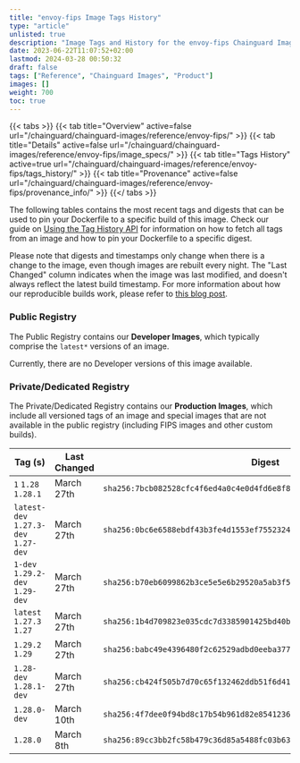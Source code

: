```yaml
---
title: "envoy-fips Image Tags History"
type: "article"
unlisted: true
description: "Image Tags and History for the envoy-fips Chainguard Image"
date: 2023-06-22T11:07:52+02:00
lastmod: 2024-03-28 00:50:32
draft: false
tags: ["Reference", "Chainguard Images", "Product"]
images: []
weight: 700
toc: true
---
```


{{< tabs >}}
{{< tab title="Overview" active=false url="/chainguard/chainguard-images/reference/envoy-fips/" >}}
{{< tab title="Details" active=false url="/chainguard/chainguard-images/reference/envoy-fips/image_specs/" >}}
{{< tab title="Tags History" active=true url="/chainguard/chainguard-images/reference/envoy-fips/tags_history/" >}}
{{< tab title="Provenance" active=false url="/chainguard/chainguard-images/reference/envoy-fips/provenance_info/" >}}
{{</ tabs >}}

The following tables contains the most recent tags and digests that can be used to pin your Dockerfile to a specific build of this image. Check our guide on [Using the Tag History API](/chainguard/chainguard-images/using-the-tag-history-api/) for information on how to fetch all tags from an image and how to pin your Dockerfile to a specific digest.

Please note that digests and timestamps only change when there is a change to the image, even though images are rebuilt every night. The "Last Changed" column indicates when the image was last modified, and doesn't always reflect the latest build timestamp. For more information about how our reproducible builds work, please refer to [this blog post](https://www.chainguard.dev/unchained/reproducing-chainguards-reproducible-image-builds).

### Public Registry
The Public Registry contains our **Developer Images**, which typically comprise the `latest*` versions of an image.

Currently, there are no Developer versions of this image available.

### Private/Dedicated Registry
The Private/Dedicated Registry contains our **Production Images**, which include all versioned tags of an image and special images that are not available in the public registry (including FIPS images and other custom builds).

| Tag (s)                               | Last Changed | Digest                                                                    |
|---------------------------------------|--------------|---------------------------------------------------------------------------|
|  `1` `1.28` `1.28.1`                  | March 27th   | `sha256:7bcb082528cfc4f6ed4a0c4e0d4fd6e8f8a270a3dc3e1878ea56d72fd2ea2d8d` |
|  `latest-dev` `1.27.3-dev` `1.27-dev` | March 27th   | `sha256:0bc6e6588ebdf43b3fe4d1553ef7552324f38645629f4944d7ec136b74309b2e` |
|  `1-dev` `1.29.2-dev` `1.29-dev`      | March 27th   | `sha256:b70eb6099862b3ce5e5e6b29520a5ab3f5e41d48a6c40e51cc029afc315d7094` |
|  `latest` `1.27.3` `1.27`             | March 27th   | `sha256:1b4d709823e035cdc7d3385901425bd40b2069e7e3f19e9fc221fe565047078e` |
|  `1.29.2` `1.29`                      | March 27th   | `sha256:babc49e4396480f2c62529adbd0eeba37719dfca43a1af7f2164a50fd80ddb1f` |
|  `1.28-dev` `1.28.1-dev`              | March 27th   | `sha256:cb424f505b7d70c65f132462ddb51f6d4112634e6e6a51f98c248924a55e0427` |
|  `1.28.0-dev`                         | March 10th   | `sha256:4f7dee0f94bd8c17b54b961d82e8541236d71de8abd5e31b5d298f03f1683110` |
|  `1.28.0`                             | March 8th    | `sha256:89cc3bb2fc58b479c36d85a5488fc03b639d0514c0463aebf187a866130841b2` |

